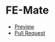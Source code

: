 # FE-Mate
- [Preview](https://AndreyBerezyanskiy.github.io/fe-mate-dec-22/)
- [Pull Request](https://github.com/AndreyBerezyanskiy/fe-mate-dec-22/pull/1/files)